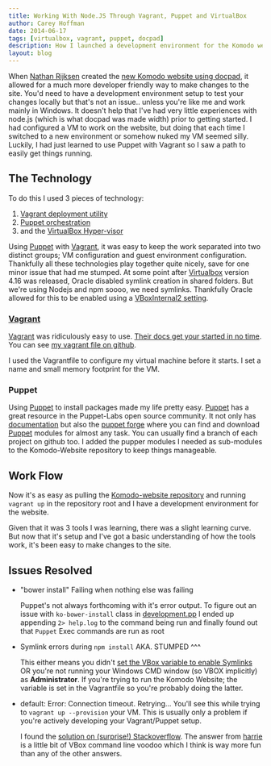 ```yaml
---
title: Working With Node.JS Through Vagrant, Puppet and VirtualBox
author: Carey Hoffman
date: 2014-06-17
tags: [virtualbox, vagrant, puppet, docpad]
description: How I launched a development environment for the Komodo website (or any docpad site) using Vagrant, Puppet and Virtualbox.
layout: blog
---
```


When [Nathan Rijksen][1] created the [new Komodo website using docpad][2],
it allowed for a much more developer friendly way to make changes to the site.
You'd need to have a development environment setup to test your changes locally
but that's not an issue.. unless you're like me and work mainly in Windows.
It doesn't help that I've had very little experiences with node.js (which is what
docpad was made width) prior to getting started. I had configured a VM to work
on the website, but doing that each time I switched to a new environment or somehow
nuked my VM seemed silly.  Luckily, I had just learned to use Puppet with
Vagrant so I saw a path to easily get things running.

## The Technology

To do this I used 3 pieces of technology:

 1. [Vagrant deployment utility][Vagrant]
 2. [Puppet orchestration][Puppet]
 3. and the [VirtualBox Hyper-visor][Virtualbox]

Using [Puppet] with [Vagrant], it was easy to keep the work separated into two
distinct groups; VM configuration and  guest environment configuration. Thankfully all
these technologies play together quite nicely, save for one minor issue that
had me stumped. At some point after [Virtualbox] version 4.16 was released,
Oracle disabled symlink creation in shared folders. But we're using Nodejs and
npm soooo, we need symlinks. Thankfully Oracle allowed for this to be enabled
using a [VBoxInternal2 setting](https://github.com/Komodo/komodo-website/commit/c65becde7cadc19ae2256e1b4d984169dfae1105#diff-23b6f443c01ea2efcb4f36eedfea9089R15).

### [Vagrant]
[Vagrant] was ridiculously easy to use.  [Their docs get your started in no time][7].
You can see [my vagrant file on github][8].

I used the Vagrantfile to configure my virtual machine before it starts. I set a
name and small memory footprint for the VM.

### Puppet

Using [Puppet] to install packages made my life pretty easy. [Puppet] has a great
resource in the Puppet-Labs open source community.  It not only has [documentation][puppet-docs]
but also the [puppet forge][puppet-forge] where you can find and download [Puppet]
modules for almost any task.  You can usually find a branch of each project
on github too. I added the pupper modules I needed as sub-modules to the Komodo-Website
repository to keep things manageable.

## Work Flow

Now it's as easy as pulling the [Komodo-website repository][ko-website] and
running ```vagrant up``` in the repository root and I have a development
environment for the website. 

Given that it was 3 tools I was learning, there was a slight learning curve.
But now that it's setup and I've got a basic understanding of how the tools
work, it's been easy to make changes to the site.

## Issues Resolved

 *  "bower install" Failing when nothing else was failing

    Puppet's not always forthcoming with it's error output.  To figure out an issue with
    `ko-bower-install` class in [development.pp][9] I ended up appending `2> help.log` to
    the command being run and finally found out that `Puppet` Exec commands are run as
    root

 * Symlink errors during `npm install` AKA. STUMPED ^^^
 
    This either means you didn't [set the VBox variable to enable Symlinks][5] OR you're
    not running your Windows CMD window (so VBOX implicitly) as **Administrator**.
    If you're trying to run the Komodo Website; the variable is set in the Vagrantfile
    so you're probably doing the latter.

 * default: Error: Connection timeout. Retrying...
    You'll see this while trying to `vagrant up --provision` your VM.  This is usually
    only a problem if you're actively developing your Vagrant/Puppet setup.

    I found the [solution on (surprise!) Stackoverflow][3].  The answer from [harrie][4]
    is a little bit of VBox command line voodoo which I think is way more fun than any
    of the other answers.

  [1]: /authors/#NathanRijksen
  [2]: /blog/2014-05/the-state-of-static-site-generators/
  [3]: http://stackoverflow.com/questions/22575261/vagrant-stuck-connection-timeout-retrying
  [4]: http://stackoverflow.com/a/23095019/1596011
  [5]: https://www.virtualbox.org/ticket/10085#comment:14
  [6]: https://github.com/Komodo/komodo-website/commit/05e93bd5fc435f475c7048dc4b4fa7f9566e949c
  [7]: https://docs.vagrantup.com/v2/getting-started/
  [8]: https://github.com/Komodo/komodo-website/blob/master/Vagrantfile
  [9]: https://github.com/Komodo/komodo-website/blob/master/puppet/manifests/development.pp
  [Vagrant]: http://www.vagrantup.com/
  [puppet]: http://puppetlabs.com/
  [Virtualbox]: https://www.virtualbox.org/
  [ko-website]: https://github.com/Komodo/komodo-website
  [puppet-docs]: http://docs.puppetlabs.com/
  [puppet-forge]: https://forge.puppetlabs.com/

